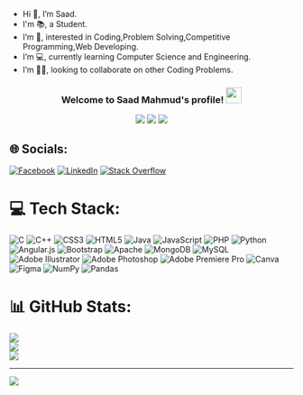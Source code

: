 - Hi 👋, I’m Saad.
- I'm 📚, a Student.
- I’m 👀, interested in Coding,Problem Solving,Competitive Programming,Web Developing.
- I’m 💻, currently learning Computer Science and Engineering.
- I’m 👯‍♂️, looking to collaborate on other Coding Problems.
<h3 align="center">
  Welcome to Saad Mahmud's profile!
  <img src="https://media.giphy.com/media/hvRJCLFzcasrR4ia7z/giphy.gif" width="28">
</h3>
<p align="center">
  <img src="https://readme-typing-svg.herokuapp.com?font=Italianno&size=40&pause=1000&color=0CE9F7&width=435&lines=Competitive+Programmer+Enthusiast;Problem+Solver+Enthusiast;Passionate+Programmer">
  <a href="https://www.linkedin.com/in/mohammad-saad-uddin-chowdhury-920850202/"><img src="https://img.shields.io/badge/LinkedIn-0077B5?style=for-the-badge&logo=linkedin&logoColor=white"></a>
  <a href="https://www.facebook.com/Saad2038/"><img src="https://img.shields.io/badge/Facebook-E4405F?style=for-the-badge&logo=facebook&logoColor=white"></a>
</p>

## 🌐 Socials:
[![Facebook](https://img.shields.io/badge/Facebook-%231877F2.svg?logo=Facebook&logoColor=white)](https://facebook.com/Saad2038) [![LinkedIn](https://img.shields.io/badge/LinkedIn-%230077B5.svg?logo=linkedin&logoColor=white)](https://linkedin.com/in/mohammad-saad-uddin-chowdhury-920850202/) [![Stack Overflow](https://img.shields.io/badge/-Stackoverflow-FE7A16?logo=stack-overflow&logoColor=white)](https://stackoverflow.com/users/17439243) 

# 💻 Tech Stack:
![C](https://img.shields.io/badge/c-%2300599C.svg?style=flat-square&logo=c&logoColor=white) ![C++](https://img.shields.io/badge/c++-%2300599C.svg?style=flat-square&logo=c%2B%2B&logoColor=white) ![CSS3](https://img.shields.io/badge/css3-%231572B6.svg?style=flat-square&logo=css3&logoColor=white) ![HTML5](https://img.shields.io/badge/html5-%23E34F26.svg?style=flat-square&logo=html5&logoColor=white) ![Java](https://img.shields.io/badge/java-%23ED8B00.svg?style=flat-square&logo=java&logoColor=white) ![JavaScript](https://img.shields.io/badge/javascript-%23323330.svg?style=flat-square&logo=javascript&logoColor=%23F7DF1E) ![PHP](https://img.shields.io/badge/php-%23777BB4.svg?style=flat-square&logo=php&logoColor=white) ![Python](https://img.shields.io/badge/python-3670A0?style=flat-square&logo=python&logoColor=ffdd54) ![Angular.js](https://img.shields.io/badge/angular.js-%23E23237.svg?style=flat-square&logo=angularjs&logoColor=white) ![Bootstrap](https://img.shields.io/badge/bootstrap-%23563D7C.svg?style=flat-square&logo=bootstrap&logoColor=white) ![Apache](https://img.shields.io/badge/apache-%23D42029.svg?style=flat-square&logo=apache&logoColor=white) ![MongoDB](https://img.shields.io/badge/MongoDB-%234ea94b.svg?style=flat-square&logo=mongodb&logoColor=white) ![MySQL](https://img.shields.io/badge/mysql-%2300f.svg?style=flat-square&logo=mysql&logoColor=white) ![Adobe Illustrator](https://img.shields.io/badge/adobeillustrator-%23FF9A00.svg?style=flat-square&logo=adobeillustrator&logoColor=white) ![Adobe Photoshop](https://img.shields.io/badge/adobephotoshop-%2331A8FF.svg?style=flat-square&logo=adobephotoshop&logoColor=white) ![Adobe Premiere Pro](https://img.shields.io/badge/Adobe%20Premiere%20Pro-9999FF.svg?style=flat-square&logo=Adobe%20Premiere%20Pro&logoColor=white) ![Canva](https://img.shields.io/badge/Canva-%2300C4CC.svg?style=flat-square&logo=Canva&logoColor=white) 	![Figma](https://img.shields.io/badge/figma-%23F24E1E.svg?style=flat-square&logo=figma&logoColor=white) ![NumPy](https://img.shields.io/badge/numpy-%23013243.svg?style=flat-square&logo=numpy&logoColor=white) ![Pandas](https://img.shields.io/badge/pandas-%23150458.svg?style=flat-square&logo=pandas&logoColor=white)
# 📊 GitHub Stats:
![](https://github-readme-stats.vercel.app/api?username=Saadmahmud-CSE&theme=radical&hide_border=true&include_all_commits=false&count_private=false)<br/>
![](https://github-readme-streak-stats.herokuapp.com/?user=Saadmahmud-CSE&theme=radical&hide_border=true)<br/>
![](https://github-readme-stats.vercel.app/api/top-langs/?username=Saadmahmud-CSE&theme=radical&hide_border=true&include_all_commits=false&count_private=false&layout=compact)

---
[![](https://visitcount.itsvg.in/api?id=Saadmahmud-CSE&icon=0&color=0)](https://visitcount.itsvg.in)

<!-- Proudly created with GPRM ( https://gprm.itsvg.in ) -->

